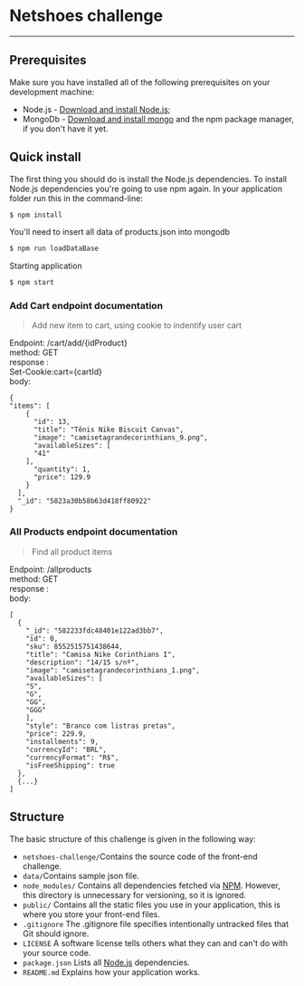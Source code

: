 # Netshoes challenge
--------------------

## Prerequisites

Make sure you have installed all of the following prerequisites on your development machine:

* Node.js - [Download and install Node.js](https://nodejs.org/en/download/);
* MongoDb - [Download and install mongo](https://docs.mongodb.com/manual/installation/) and the npm package manager, if you don't have it yet.

## Quick install

The first thing you should do is install the Node.js dependencies. To install Node.js dependencies you're going to use npm again. In your application folder run this in the command-line:

```bash
$ npm install
```

You'll need to insert all data of products.json into mongodb

```bash
$ npm run loadDataBase
```

Starting application

```bash
$ npm start
```



### Add Cart endpoint documentation

  > Add new item to cart, using cookie to indentify user cart

Endpoint: /cart/add/{idProduct} <br />
method: GET <br />
response :  <br />
Set-Cookie:cart={cartId}   <br />
body:
```
{
"items": [
    {
      "id": 13,
      "title": "Tênis Nike Biscuit Canvas",
      "image": "camisetagrandecorinthians_9.png",
      "availableSizes": [
      "41"
    ],
      "quantity": 1,
      "price": 129.9
    }
  ],
  "_id": "5823a30b58b63d418ff80922"
}
```

### All Products endpoint documentation

  > Find all product items

Endpoint: /allproducts <br />
method: GET <br />
response :  <br />
body:
```
[
  {
    "_id": "582233fdc48401e122ad3bb7",
    "id": 0,
    "sku": 8552515751438644,
    "title": "Camisa Nike Corinthians I",
    "description": "14/15 s/nº",
    "image": "camisetagrandecorinthians_1.png",
    "availableSizes": [
    "S",
    "G",
    "GG",
    "GGG"
    ],
    "style": "Branco com listras pretas",
    "price": 229.9,
    "installments": 9,
    "currencyId": "BRL",
    "currencyFormat": "R$",
    "isFreeShipping": true
  },
  {...}
]  
```


## Structure

The basic structure of this challenge is given in the following way:

* `netshoes-challenge/`Contains the source code of the front-end challenge.
* `data/`Contains sample json file.
* `node_modules/` Contains all dependencies fetched via [NPM](https://www.npmjs.org/). However, this directory is unnecessary for versioning, so it is ignored.
* `public/` Contains all the static files you use in your application, this is where you store your front-end files.
* `.gitignore` The .gitignore file specifies intentionally untracked files that Git should ignore.
* `LICENSE` A software license tells others what they can and can't do with your source code.
* `package.json` Lists all [Node.js](http://nodejs.org/) dependencies.
* `README.md` Explains how your application works.
